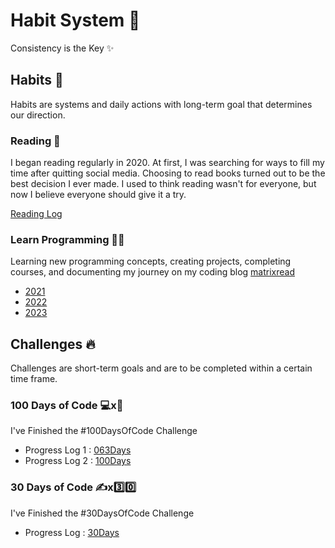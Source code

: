 # Habit System 🧭

Consistency is the Key ✨

## Habits 📅

Habits are systems and daily actions with long-term goal that determines our direction.

### Reading 📖

I began reading regularly in 2020. At first, I was searching for ways to fill my time after quitting social media. Choosing to read books turned out to be the best decision I ever made. I used to think reading wasn't for everyone, but now I believe everyone should give it a try.

[Reading Log](https://github.com/abhiramready/Habit-System/blob/main/Habits/Reading/Reading-Log.md)

### Learn Programming 👨‍💻

Learning new programming concepts, creating projects, completing courses, and documenting my journey on my coding blog [matrixread](https://matrixread.com/)

* [2021](https://github.com/abhiramready/Habit-System/blob/main/Habits/LearnProgramming/2021.md)
* [2022](https://github.com/abhiramready/Habit-System/blob/main/Habits/LearnProgramming/2022.md)
* [2023](https://github.com/abhiramready/Habit-System/blob/main/Habits/LearnProgramming/2023.md)
## Challenges 🔥

Challenges are short-term goals and are to be completed within a certain time frame.

### 100 Days of Code 💻x💯

I've Finished the #100DaysOfCode Challenge 
* Progress Log 1 : [063Days](https://github.com/abhiramready/Habit-System/blob/main/Challenges/100DaysOfCode/1-100DaysOfCode.md)
* Progress Log 2 : [100Days](https://github.com/abhiramready/Habit-System/blob/main/Challenges/100DaysOfCode/2-100DaysOfCode.md)

### 30 Days of Code ✍x3️⃣0️⃣

I've Finished the #30DaysOfCode Challenge
* Progress Log : [30Days](https://github.com/abhiramready/Habit-System/blob/main/Challenges/30DaysOfCode/1-30DaysOfCode.md)
